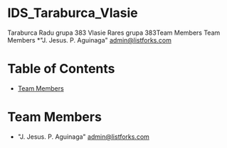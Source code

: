 # IDS_Taraburca_Vlasie


<a name="team-members">Taraburca Radu grupa 383
Vlasie Rares grupa 383</a>Team Members
<a name="team-members"></a>Team Members
*"J. Jesus. P. Aguinaga" admin@listforks.com
# Table of Contents

* [Team Members](#team-members)

# <a name="team-members"></a>Team Members
* "J. Jesus. P. Aguinaga" <admin@listforks.com>

